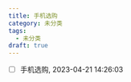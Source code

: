 ```yaml
---
title: 手机选购
category: 未分类
tags: 
  - 未分类
draft: true
---
```


- [ ] 手机选购, 2023-04-21 14:26:03

